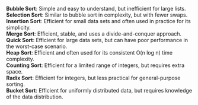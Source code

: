 <b>Bubble Sort</b>: Simple and easy to understand, but inefficient for large lists.<br>
<b>Selection Sort</b>: Similar to bubble sort in complexity, but with fewer swaps.<br>
<b>Insertion Sort</b>: Efficient for small data sets and often used in practice for its simplicity.<br>
<b>Merge Sort</b>: Efficient, stable, and uses a divide-and-conquer approach.<br>
<b>Quick Sort</b>: Efficient for large data sets, but can have poor performance in the worst-case scenario.<br>
<b>Heap Sort</b>: Efficient and often used for its consistent O(n log n) time complexity.<br>
<b>Counting Sort</b>: Efficient for a limited range of integers, but requires extra space.<br>
<b>Radix Sort</b>: Efficient for integers, but less practical for general-purpose sorting.<br>
<b>Bucket Sort</b>: Efficient for uniformly distributed data, but requires knowledge of the data distribution.